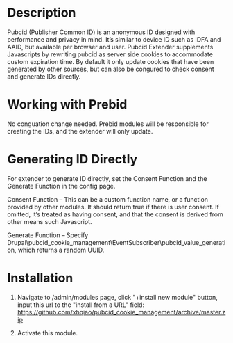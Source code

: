 # Description

Pubcid (Publisher Common ID) is an anonymous ID designed with performance and privacy in mind. 
It’s similar to device ID such as IDFA and AAID, but available per browser and user.
Pubcid Extender supplements Javascripts by rewriting pubcid as server side cookies to accommodate 
custom expiration time. By default it only update cookies that have been generated by other sources, 
but can also be con gured to check consent and generate IDs directly.

# Working with Prebid

No con guation change needed. Prebid modules will be responsible for creating the IDs, and the 
extender will only update.

# Generating ID Directly

For extender to generate ID directly, set the Consent Function and the Generate Function in the config page.

Consent Function – This can be a custom function name, or a function provided by other modules. It should return 
true if there is user consent. If omitted, it’s treated as having consent, and that the consent is derived from 
other means such Javascript. 

Generate Function – Specify Drupal\pubcid_cookie_management\EventSubscriber\pubcid_value_generation, which 
returns a random UUID.

# Installation

1. Navigate to /admin/modules page, click "+install new module" button, input this url to the "install from a URL" field:
https://github.com/xhqiao/pubcid_cookie_management/archive/master.zip

2. Activate this module.
